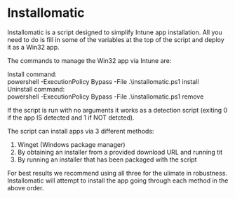 # Installomatic

Installomatic is a script designed to simplify Intune app installation. All you need to do is fill in some of the variables at the top of the script and deploy it as a Win32 app. 

The commands to manage the Win32 app via Intune are:

Install command:  
powershell -ExecutionPolicy Bypass -File .\installomatic.ps1 install  
Uninstall command:  
powershell -ExecutionPolicy Bypass -File .\installomatic.ps1 remove  

If the script is run with no arguments it works as a detection script (exiting 0 if the app IS detected and 1 if NOT detcted).

The script can install apps via 3 different methods:

1. Winget (Windows package manager)
2. By obtaining an installer from a provided download URL and running tit
3. By running an installer that has been packaged with the script

For best results we recommend using all three for the ulimate in robustness. Installomatic will attempt to install the app going through each method in the above order.